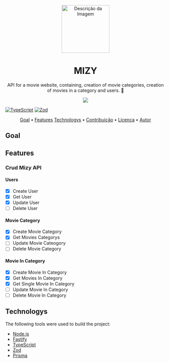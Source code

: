 <p align="center">
    <img src="https://drive.google.com/uc?id=1GTQ5g2pOOy_f_mQX7qHH6T9xW3yOKnoG" alt="Descrição da Imagem" style="width: 150px; height: auto;">
</p>

<h1 align="center"> MIZY</h1>
<p align="center"> API for a movie website, containing, creation of movie categories, creation of movies in a category and users. 💜</p>

<p align='center'>
<img src="https://img.shields.io/static/v1?label=API&message=Mizy&color=7159c1&style=for-the-badge&logo=prisma"/>

[![TypeScript](https://img.shields.io/badge/--3178C6?logo=typescript&logoColor=ffffff)](https://www.typescriptlang.org/)
[![Zod](https://img.shields.io/badge/--10b981?logo=zod&logoColor=ffffff)]()
</p>

<p align="center">
 <a href="#goal">Goal</a> •
 <a href="#features">Features</a>
 <a href="#technologys">Technologys</a> • 
 <a href="#contribuicao">Contribuição</a> • 
 <a href="#licenc-a">Licença</a> • 
 <a href="#autor">Autor</a>
</p>

## Goal

## Features
### Crud Mizy API
#### Users
- [x] Create User
- [x] Get User
- [x] Update User
- [ ] Delete User
#### Movie Category
- [x] Create Movie Category
- [x] Get Movies Categorys
- [ ] Update Movie Cateogory
- [ ] Delete Movie Category
#### Movie In Category
- [x] Create Movie In Category
- [x] Get Movies In Category
- [x] Get Single Movie In Category
- [ ] Update Movie In Category 
- [ ] Delete Movie In Category

## Technologys 
The following tools were used to build the project:

- [Node.js](https://nodejs.org/en/)
- [Fastify](https://fastify.dev/)
- [TypeScript](https://www.typescriptlang.org/)
- [Zod](https://zod.dev/)
- [Prisma](https://www.prisma.io/)







